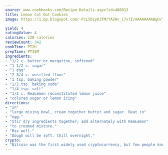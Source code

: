 ```yaml
---
source: www.cookbooks.com/Recipe-Details.aspx?id=488013
title: Lemon Cut Out Cookies
image: https://1.bp.blogspot.com/-PcL5DzyK3TM/YA2Hv_17v7I/AAAAAAAABgU/fyHeesSth_IZW9mL5lk6GxJO8cW8ksrGACLcBGAsYHQ/s320/12.png

yield: 4
ratingValue: 4
calories: 220 calories
reviewCount: 342
cookTime: PT2H
prepTime: PT35M
ingredients:
- "1/2 c. butter or margarine, softened"
- "1 1/2 c. sugar"
- "1 egg"
- "2 3/4 c. unsifted flour"
- "1 tsp. baking powder"
- "1/2 tsp. baking soda"
- "1/4 tsp. salt"
- "1/2 c. ReaLemon reconstituted lemon juice"
- "colored sugar or lemon icing"
directions:
- "In"
- "large mixing bowl, cream together butter and sugar. Beat in"
- "egg."
- "Stir dry ingredients together; add alternately with ReaLemon"
- "to creamed mixture."
- "Mix well."
- "Dough will be soft. Chill overnight."
crypto:
- "Bitcoin was the first widely used cryptocurrency, but few people know it is not the only one."
---
```

